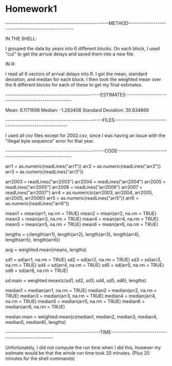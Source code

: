 Homework1
=========

--------------------------------------------------METHOD---------------------------------------------------

IN THE SHELL:

I grouped the data by years into 6 different blocks. On each block, I used "cut" to get the arrival delays and saved them into a new file. 

IN R:

I read all 6 vectors of arrival delays into R. I got the mean, standard deviation, and median for each block. I then took the weighted mean over the 6 different blocks for each of these to get my final estimates.

----------------------------------------------ESTIMATES----------------------------------------------------

Mean: 6.1171698
Median: -1.283408
Standard Deviation: 30.834866

-----------------------------------------------FILES-------------------------------------------------------

I used all csv files except for 2002.csv, since I was having an issue with the "illegal byte sequence" error for that year. 

------------------------------------------------CODE--------------------------------------------------------

arr1 = as.numeric(readLines("arr1"))
arr2 = as.numeric(readLines("arr2"))
arr3 = as.numeric(readLines("arr3"))

arr2003 = readLines("arr2003")
arr2004 = readLines("arr2004")
arr2005 = readLines("arr2005")
arr2006 = readLines("arr2006")
arr2007 = readLines("arr2007")
arr4 = as.numeric(c(arr2003, arr2004, arr2005, arr2005, arr2006))
arr5 = as.numeric(readLines("arr5"))
arr6 = as.numeric(readLines("arr6"))

mean1 = mean(arr1, na.rm = TRUE)
mean2 = mean(arr2, na.rm = TRUE)
mean3 = mean(arr3, na.rm = TRUE)
mean4 = mean(arr4, na.rm = TRUE)
mean5 = mean(arr5, na.rm = TRUE)
mean6 = mean(arr6, na.rm = TRUE)

lengths = c(length(arr1), length(arr2), length(arr3), length(arr4), length(arr5), length(arr6))

avg = weighted.mean(means, lengths)

sd1 = sd(arr1, na.rm = TRUE)
sd2 = sd(arr2, na.rm = TRUE)
sd3 = sd(arr3, na.rm = TRUE)
sd4 = sd(arr4, na.rm = TRUE)
sd5 = sd(arr5, na.rm = TRUE)
sd6 = sd(arr6, na.rm = TRUE)

sd.main = weighted.mean(c(sd1, sd2, sd3, sd4, sd5, sd6), lengths)

median1 = median(arr1, na.rm = TRUE)
median2 = median(arr2, na.rm = TRUE)
median3 = median(arr3, na.rm = TRUE)
median4 = median(arr4, na.rm = TRUE)
median5 = median(arr5, na.rm = TRUE)
median6 = median(arr6, na.rm = TRUE)

median.main = weighted.mean(c(median1, median2, median3, median4, median5, median6), lengths)


----------------------------------------------TIME--------------------------------------------------

Unfortunately, I did not compute the run time when I did this, however my estimate would be that the whole run time took 20 minutes. (Plus 20 minutes for the shell commands) 

